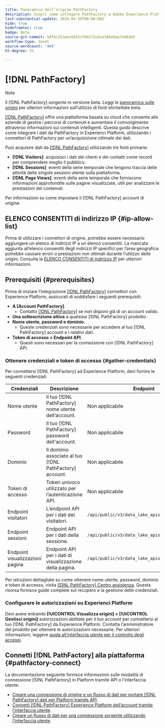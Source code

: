 ```yaml
---
title: Panoramica dell’origine PathFactory
description: Scopri come collegare PathFactory a Adobe Experience Platform utilizzando le API o l’interfaccia utente.
last-substantial-update: 2024-04-30T00:00:00Z
hide: true
hidefromtoc: true
badge: Beta
source-git-commit: 18f6c253aec6815cf84272cbce340a9aa7ed8ab9
workflow-type: tm+mt
source-wordcount: '464'
ht-degree: 3%

---
```


# [!DNL PathFactory]

>[!NOTE]
>
>Il [!DNL PathFactory] sorgente in versione beta. Leggi le [panoramica sulle origini](../../home.md#terms-and-conditions) per ulteriori informazioni sull’utilizzo di fonti etichettate beta.

[[!DNL PathFactory]](https://www.pathfactory.com/) offre una piattaforma basata su cloud che consente alle aziende di gestire i percorsi di contenuti e aumentare il coinvolgimento attraverso informazioni sui contenuti intelligenti. Questa guida descrive come integrare i dati da PathFactory in Experienci Platform, utilizzando i connettori di PathFactory per un’acquisizione ottimale dei dati.

Puoi acquisire dati da [[!DNL PathFactory]](https://www.pathfactory.com/) utilizzando tre fonti primarie:

* **[!DNL Visitors]**: acquisisci i dati dei clienti e dei contatti come record per comprendere meglio il pubblico.
* **[!DNL Sessions]**: eventi della serie temporale che tengono traccia delle attività delle singole sessioni utente sulla piattaforma.
* **[!DNL Page Views]**: eventi della serie temporale che forniscono informazioni approfondite sulle pagine visualizzate, utili per analizzare le prestazioni dei contenuti.

Per informazioni su come impostare il [!DNL PathFactory] account di origine.

## ELENCO CONSENTITI di indirizzo IP {#ip-allow-list}

Prima di utilizzare i connettori di origine, potrebbe essere necessario aggiungere un elenco di indirizzi IP a un elenco consentiti. La mancata aggiunta all’elenco consentiti degli indirizzi IP specifici per l’area geografica potrebbe causare errori o prestazioni non ottimali durante l’utilizzo delle origini. Consulta la [ELENCO CONSENTITI di indirizzo IP](../../ip-address-allow-list.md) per ulteriori informazioni.

## Prerequisiti {#prerequisites}

Prima di iniziare l’integrazione [[!DNL PathFactory]](https://www.pathfactory.com/) connettori con Experience Platform, assicurati di soddisfare i seguenti prerequisiti:

* **A [Account PathFactory]**.
   * Contatto [[!DNL PathFactory]](https://www.pathfactory.com/portal/company/contactus.shtml) se non disponi già di un account valido.
* **Una sottoscrizione attiva** a qualsiasi [!DNL PathFactory] prodotto.
* **Nome utente, password e dominio**.
   * Queste credenziali sono necessarie per accedere al tuo [!DNL PathFactory] account e i relativi dati.
* **Token di accesso** e **Endpoint API**.
   * Questi sono necessari per la connessione con [!DNL PathFactory] API.

### Ottenere credenziali e token di accesso {#gather-credentials}

Per connettersi [!DNL PathFactory] ad Experience Platform, devi fornire le seguenti credenziali:

| Credenziali | Descrizione | Endpoint |
| --- | --- | --- |
| Nome utente | Il tuo [!DNL PathFactory] nome utente dell’account. | Non applicabile |
| Password | Il tuo [!DNL PathFactory] password dell&#39;account. | Non applicabile |
| Dominio | Il dominio associato al tuo [!DNL PathFactory] account. | Non applicabile |
| Token di accesso | Token univoco utilizzato per l’autenticazione API. | Non applicabile |
| Endpoint visitatori | L’endpoint API per i dati dei visitatori. | `/api/public/v3/data_lake_apis/visitors.json` |
| Endpoint sessioni | Endpoint API per i dati della sessione. | `/api/public/v3/data_lake_apis/sessions.json` |
| Endpoint visualizzazioni pagina | Endpoint API per i dati di visualizzazione della pagina. | `/api/public/v3/data_lake_apis/page_views.json` |

Per istruzioni dettagliate su come ottenere nome utente, password, dominio e token di accesso, visita [[!DNL PathFactory] Centro assistenza](https://support.pathfactory.com/categories/adobe/). Questa risorsa fornisce guide complete sul recupero e la gestione delle credenziali.

### Configurare le autorizzazioni su Experienci Platform

Devi avere entrambi **[!UICONTROL Visualizza origini]** e **[!UICONTROL Gestisci origini]** autorizzazioni abilitate per il tuo account per connettersi al tuo [!DNL PathFactory] da Experience Platform. Contatta l’amministratore del prodotto per ottenere le autorizzazioni necessarie. Per ulteriori informazioni, leggere [guida all’interfaccia utente per il controllo degli accessi](../../../access-control/ui/overview.md).

## Connetti [!DNL PathFactory] alla piattaforma {#pathfactory-connect}

La documentazione seguente fornisce informazioni sulle modalità di connessione [!DNL PathFactory] in Platform tramite API o l’interfaccia utente:

* [Creare una connessione di origine e un flusso di dati per portare [!DNL PathFactory] dati per Platform tramite API](../../tutorials/api/create/marketing-automation/pathfactory.md).
* [Connetti [!DNL PathFactory] Experience Platform dell’account tramite l’interfaccia utente](../../tutorials/ui/create/marketing-automation/pathfactory.md).
* [Creare un flusso di dati per una connessione sorgente utilizzando l’interfaccia utente](../../tutorials/ui/dataflow/marketing-automation.md).
